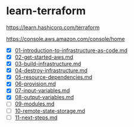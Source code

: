 # learn-terraform

https://learn.hashicorp.com/terraform

https://console.aws.amazon.com/console/home

- [x] [01-introduction-to-infrastructure-as-code.md](learn-terraform/01-introduction-to-infrastructure-as-code.md)
- [x] [02-get-started-aws.md](learn-terraform/02-get-started-aws.md)
- [x] [03-build-infrastructure.md](learn-terraform/03-build-infrastructure.md)
- [x] [04-destroy-infrastructure.md](learn-terraform/04-destroy-infrastructure.md)
- [x] [05-resource-dependencies.md](learn-terraform/05-resource-dependencies.md)
- [x] [06-provision.md](learn-terraform/06-provision.md)
- [x] [07-input-variables.md](learn-terraform/07-input-variables.md)
- [x] [08-output-variables.md](learn-terraform/08-output-variables.md)
- [ ] [09-modules.md](learn-terraform/09-modules.md)
- [ ] [10-remote-state-storage.md](learn-terraform/10-remote-state-storage.md)
- [ ] [11-next-steps.md](learn-terraform/11-next-steps.md)
